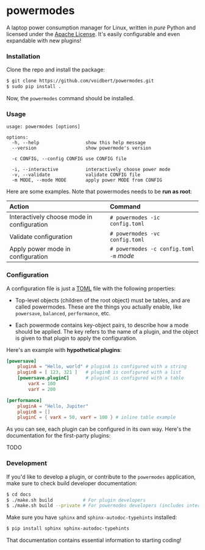 # powermodes

A laptop power consumption manager for Linux, written in *pure* Python and licensed under the
[Apache License](https://www.apache.org/licenses/LICENSE-2.0). It's easily configurable and
even expandable with new plugins!

### Installation

Clone the repo and install the package:

```bash
$ git clone https://github.com/voidbert/powermodes.git
$ sudo pip install .
```

Now, the `powermodes` command should be installed.

### Usage

```
usage: powermodes [options]

options:
  -h, --help                 show this help message
  --version                  show powermode's version

  -c CONFIG, --config CONFIG use CONFIG file

  -i, --interactive          interactively choose power mode
  -v, --validate             validate CONFIG file
  -m MODE, --mode MODE       apply power MODE from CONFIG
```

Here are some examples. Note that powermodes needs to be **run as root**:

| Action                                     | Command                                 |
| :----------------------------------------- | :-------------------------------------- |
| Interactively choose mode in configuration | `# powermodes -ic config.toml`          |
| Validate configuration                     | `# powermodes -vc config.toml`          |
| Apply power mode in configuration          | `# powermodes -c config.toml -m` *mode* |

### Configuration
<!-- Editing this section requires modifications to the documentation in config.py -->

A configuration file is just a [TOML](https://toml.io) file with the following properties:

- Top-level objects (children of the root object) must be tables, and are called powermodes. These
  are the things you actually enable, like `powersave`, `balanced`, `performance`, etc.

- Each powermode contains key-object pairs, to describe how a mode should be applied. The key
  refers to the name of a plugin, and the object is given to that plugin to apply the
  configuration.

Here's an example with **hypothetical plugins**:

```toml
[powersave]
	pluginA = "Hello, world" # pluginA is configured with a string
	pluginB = [ 123, 321 ]   # pluginB is configured with a list
	[powersave.pluginC]      # pluginC is configured with a table
		varX = 100
		varY = 200

[performance]
	pluginA = "Hello, Jupiter"
	pluginB = []
	pluginC = { varX = 50, varY = 100 } # inline table example
```

As you can see, each plugin can be configured in its own way. Here's the documentation for the
first-party plugins:

TODO

### Development

If you'd like to develop a plugin, or contribute to the `powermodes` application, make sure to
check build developer documentation:

```bash
$ cd docs
$ ./make.sh build           # For plugin developers
$ ./make.sh build --private # For powermodes developers (includes internal methods)
```

Make sure you have `sphinx` and `sphinx-autodoc-typehints` installed:

```bash
$ pip install sphinx sphinx-autodoc-typehints
```

That documentation contains essential information to starting coding!
